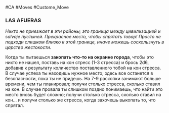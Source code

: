 #CA #Moves #Custome_Move

### LAS AFUERAS
*Никто не приезжает в эти районы; это граница между цивилизацией и salvaje пустыней. Прекрасное место, чтобы спрятать товар! Просто не подходи слишком близко к этой границе, иначе можешь соскользнуть в царство жестокости.*

Когда ты пытаешься **закопать что-то на окраине города**, чтобы это никто не нашел, поставь на кон стресс (1-3 стресса) и брось 2d6, добавив к результату количество поставленного тобой на кон стресса. В случае успеха ты находишь нужное место; здесь все останется в безопасности, пока ты не придешь. На 7-9 раскопки занимают больше времени, чем ты планировал; получи столько стресса, сколько ставил на кон. В случае провала ты слишком поздно понимаешь, что найти это место вновь будет сложно; получи столько стресса, сколько ставил на кон... и получи столько же стресса, когда захочешь выкопать то, что спрятал.